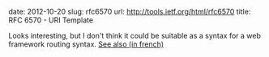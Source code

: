 date: 2012-10-20
slug: rfc6570
url: http://tools.ietf.org/html/rfc6570
title: RFC 6570 - URI Template

Looks interesting, but I don't think it could be suitable as a syntax for a web framework routing syntax. [See also (in french)](http://www.bortzmeyer.org/6570.html)